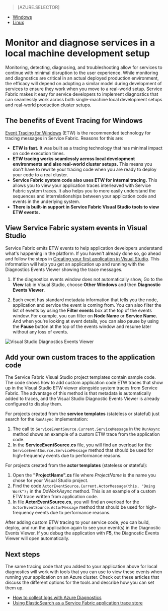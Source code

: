 <properties
   pageTitle="Locally monitor and diagnose services written with Azure Service Fabric | Microsoft Azure"
   description="Learn how to monitor and diagnose your services written using Microsoft Azure Service Fabric on a local development machine."
   services="service-fabric"
   documentationCenter=".net"
   authors="ms-toddabel"
   manager="timlt"
   editor=""/>

<tags
   ms.service="service-fabric"
   ms.devlang="dotnet"
   ms.topic="article"
   ms.tgt_pltfrm="NA"
   ms.workload="NA"
   ms.date="09/06/2016"
   ms.author="toddabel"/>

> [AZURE.SELECTOR]
- [Windows](service-fabric-diagnostics-how-to-monitor-and-diagnose-services-locally.md)
- [Linux](service-fabric-diagnostics-how-to-monitor-and-diagnose-services-locally-linux.md)

# Monitor and diagnose services in a local machine development setup
Monitoring, detecting, diagnosing, and troubleshooting allow for services to continue with minimal disruption to the user experience. While monitoring and diagnostics are critical in an actual deployed production environment, the efficacy will depend on adopting a similar model during development of services to ensure they work when you move to a real-world setup. Service Fabric makes it easy for service developers to implement diagnostics that can seamlessly work across both single-machine local development setups and real-world production cluster setups.

## The benefits of Event Tracing for Windows
[Event Tracing for Windows](https://msdn.microsoft.com/library/windows/desktop/bb968803.aspx) (ETW) is the recommended technology for tracing messages in Service Fabric. Reasons for this are:

* **ETW is fast.** It was built as a tracing technology that has minimal impact on code execution times.
* **ETW tracing works seamlessly across local development environments and also real-world cluster setups.** This  means you don't have to rewrite your tracing code when you are ready to deploy your code to a real cluster.
* **Service Fabric system code also uses ETW for internal tracing.** This allows you to view your application traces interleaved with Service Fabric system traces. It also helps you to more easily understand the sequences and interrelationships between your application code and events in the underlying system.
* **There is built-in support in Service Fabric Visual Studio tools to view ETW events.**


## View Service Fabric system events in Visual Studio

Service Fabric emits ETW events to help application developers understand what's happening in the platform. If you haven't already done so, go ahead and follow the steps in [Creating your first application in Visual Studio](service-fabric-create-your-first-application-in-visual-studio.md). This information will help you get an application up and running with the Diagnostics Events Viewer showing the trace messages.

1. If the diagnostics events window does not automatically show, Go to the **View** tab in Visual Studio, choose **Other Windows** and then **Diagnostic Events Viewer**.

2. Each event has standard metadata information that tells you the node, application and service the event is coming from. You can also filter the list of events by using the **Filter events** box at the top of the events window. For example, you can filter on **Node Name** or **Service Name.** And when you're looking at event details, you can also pause by using the **Pause** button at the top of the events window and resume later without any loss of events.

  ![Visual Studio Diagnostics Events Viewer](./media/service-fabric-diagnostics-how-to-monitor-and-diagnose-services-locally/DiagEventsExamples2.png)

## Add your own custom traces to the application code
The Service Fabric Visual Studio project templates contain sample code. The code shows how to add custom application code ETW traces that show up in the Visual Studio ETW viewer alongside system traces from Service Fabric. The advantage of this method is that metadata is automatically added to traces, and the Visual Studio Diagnostic Events Viewer is already configured to display them.

For projects created from the **service templates** (stateless or stateful) just search for the `RunAsync` implementation:

1. The call to `ServiceEventSource.Current.ServiceMessage` in the `RunAsync` method shows an example of a custom ETW trace from the application code.
2. In the **ServiceEventSource.cs** file, you will find an overload for the `ServiceEventSource.ServiceMessage` method that should be used for high-frequency events due to performance reasons.

For projects created from the **actor templates** (stateless or stateful):

1. Open the **"ProjectName".cs** file where *ProjectName* is the name you chose for your Visual Studio project.  
2. Find the code `ActorEventSource.Current.ActorMessage(this, "Doing Work");` in the *DoWorkAsync* method.  This is an example of a custom ETW trace written from application code.  
3. In file **ActorEventSource.cs**, you will find an overload for the `ActorEventSource.ActorMessage` method that should be used for high-frequency events due to performance reasons.

After adding custom ETW tracing to your service code, you can build, deploy, and run the application again to see your event(s) in the Diagnostic Events Viewer. If you debug the application with **F5**, the Diagnostic Events Viewer will open automatically.

## Next steps
The same tracing code that you added to your application above for local diagnostics will work with tools that you can use to view these events when running your application on an Azure cluster. Check out these articles that discuss the different options for the tools and describe how you can set them up.
* [How to collect logs with Azure Diagnostics](service-fabric-diagnostics-how-to-setup-wad.md)
* [Using ElasticSearch as a Service Fabric application trace store](service-fabric-diagnostic-how-to-use-elasticsearch.md)
